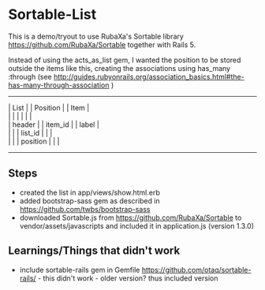 # Sortable-List

This is a demo/tryout to use RubaXa's Sortable library
https://github.com/RubaXa/Sortable together with Rails 5.

Instead of using the acts_as_list gem, I wanted the
position to be stored outside the items like this,
creating the associations using has_many :through
(see http://guides.rubyonrails.org/association_basics.html#the-has-many-through-association )

__________          ______________         __________
| List   |          | Position   |         | Item   |     
|        |          |            |         |        |     
| header |          | item_id    |         | label  |     
|        |          | list_id    |         |        |     
|        |          | position   |         |        |     
__________          ______________         __________     


## Steps

- created the list in app/views/show.html.erb
- added bootstrap-sass gem as described in https://github.com/twbs/bootstrap-sass
- downloaded Sortable.js from https://github.com/RubaXa/Sortable to vendor/assets/javascripts and included it in application.js (version 1.3.0)


## Learnings/Things that didn't work
- include sortable-rails gem in Gemfile  https://github.com/otaq/sortable-rails/ -
this didn't work - older version? thus included version
